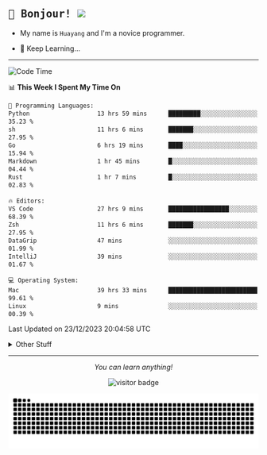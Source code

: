<h2>
    <samp>🎉 Bonjour!  <img src="https://media.giphy.com/media/mGcNjsfWAjY5AEZNw6/giphy.gif" width="50"></samp>
</h2>

* My name is `Huayang` and I'm a novice programmer.


* 🧐 Keep Learning...

<hr>

<!--START_SECTION:waka-->
![Code Time](http://img.shields.io/badge/Code%20Time-1%2C895%20hrs%2021%20mins-blue)

📊 **This Week I Spent My Time On** 

```text
💬 Programming Languages: 
Python                   13 hrs 59 mins      █████████░░░░░░░░░░░░░░░░   35.23 % 
sh                       11 hrs 6 mins       ███████░░░░░░░░░░░░░░░░░░   27.95 % 
Go                       6 hrs 19 mins       ████░░░░░░░░░░░░░░░░░░░░░   15.94 % 
Markdown                 1 hr 45 mins        █░░░░░░░░░░░░░░░░░░░░░░░░   04.44 % 
Rust                     1 hr 7 mins         █░░░░░░░░░░░░░░░░░░░░░░░░   02.83 % 

🔥 Editors: 
VS Code                  27 hrs 9 mins       █████████████████░░░░░░░░   68.39 % 
Zsh                      11 hrs 6 mins       ███████░░░░░░░░░░░░░░░░░░   27.95 % 
DataGrip                 47 mins             ░░░░░░░░░░░░░░░░░░░░░░░░░   01.99 % 
IntelliJ                 39 mins             ░░░░░░░░░░░░░░░░░░░░░░░░░   01.67 % 

💻 Operating System: 
Mac                      39 hrs 33 mins      █████████████████████████   99.61 % 
Linux                    9 mins              ░░░░░░░░░░░░░░░░░░░░░░░░░   00.39 % 
```


 Last Updated on 23/12/2023 20:04:58 UTC
<!--END_SECTION:waka-->

<details>
    <summary>Other Stuff</summary>

* 🛠️ Skills
<!-- 
<p align="center">
  <a href="https://skillicons.dev">
    <img src="https://skillicons.dev/icons?i=c,python,cpp,go,react,js,ts,rust,java,haskell,ruby,kotlin,scala,kubernetes,docker,grafana,jenkins,nginx,nestjs,nextjs,rabbitmq,postgres,kafka,redis,graphql,mysql,linux,md,git,vim,vscode,visualstudio,stackoverflow" />
  </a>
</p>
-->    
<p align="center">
    <img src="https://api.githubtrends.io/user/svg/XmchxUp/langs?time_range=one_year&include_private=True" />
    <img src="https://api.githubtrends.io/user/svg/XmchxUp/repos?time_range=one_year&include_private=True" />
</p>

* 🏆 Some GitHub statistical reports:

<p align="center">
    <img src="/github-metrics.svg" alt="github metrics" style='visibility:visible' />    
</p>

<p align="center">  
    <img height="180em" src="https://github-readme-stats.vercel.app/api?username=xmchxup&hide_border=true&show_icons=true&include_all_commits=true&bg_color=0,EC6C6C,FFD479,FFFC79,73FA79&theme=graywhite&locale=en" />
    <img height="180em" src="https://github-readme-stats.vercel.app/api/top-langs/?username=xmchxup&hide=css,scss,html&langs_count=8&hide_border=true&layout=compact&bg_color=0,73FA79,73FDFF,D783FF&theme=graywhite&locale=en" />
</p>


<img width="100%" src="https://github-profile-trophy.vercel.app/?username=xmchxup&column=7" />

</details>


<hr>


<p align="center">
    <i>You can learn anything!</i>
    <p align="center">
        <img src="https://visitor-badge.laobi.icu/badge?page_id=xmchxup" alt="visitor badge"/>       
    </p>
</p>

<picture>
  <source media="(prefers-color-scheme: dark)" srcset="https://raw.githubusercontent.com/XmchxUp/XmchxUp/output/github-snake-dark.svg" />
  <source media="(prefers-color-scheme: light)" srcset="https://raw.githubusercontent.com/XmchxUp/XmchxUp/output/github-snake.svg" />
  <img alt="github-snake" src="https://raw.githubusercontent.com/XmchxUp/XmchxUp/output/github-snake.svg" />
</picture>


